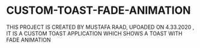 # CUSTOM-TOAST-FADE-ANIMATION
THIS PROJECT IS CREATED BY MUSTAFA RAAD, UPOADED ON 4.33.2020 , IT IS A CUSTOM TOAST APPLICATION WHICH SHOWS A TOAST WITH FADE ANIMATION
